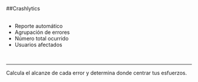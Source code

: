 ##Crashlytics
<br />
<br />

- Reporte automático
- Agrupación de errores
- Número total ocurrido
- Usuarios afectados

<br />
<hr />

Calcula el alcanze de cada error y determina donde centrar tus esfuerzos.